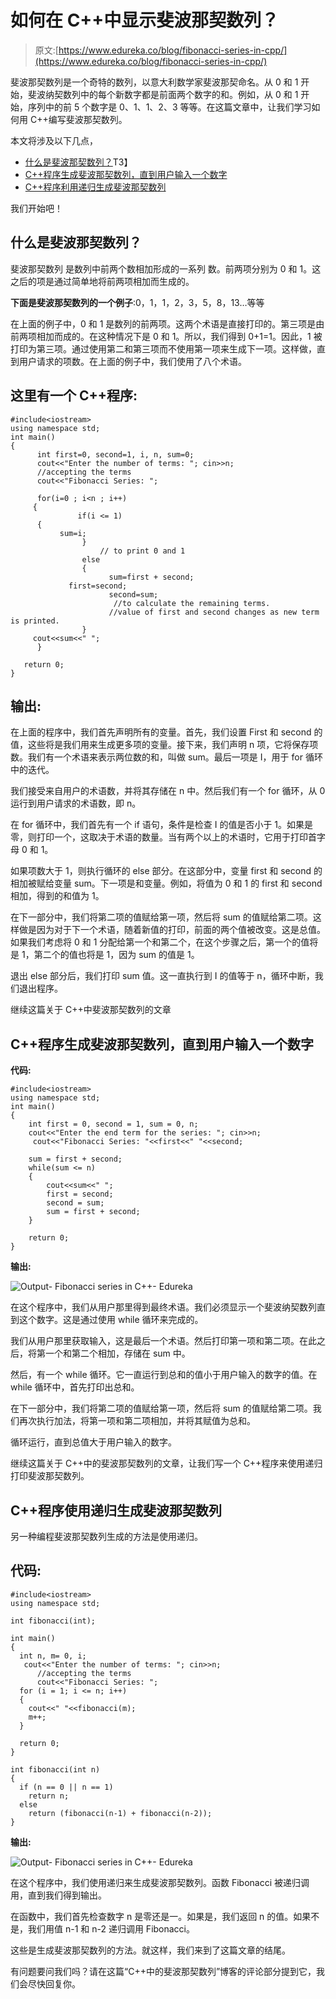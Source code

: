 # 如何在 C++中显示斐波那契数列？

> 原文:[https://www.edureka.co/blog/fibonacci-series-in-cpp/](https://www.edureka.co/blog/fibonacci-series-in-cpp/)

斐波那契数列是一个奇特的数列，以意大利数学家斐波那契命名。从 0 和 1 开始，斐波纳契数列中的每个新数字都是前面两个数字的和。例如，从 0 和 1 开始，序列中的前 5 个数字是 0、1、1、2、3 等等。在这篇文章中，让我们学习如何用 C++编写斐波那契数列。

本文将涉及以下几点，

*   [什么是斐波那契数列？](#FibonacciSeries)T3】
*   [C++程序生成斐波那契数列，直到用户输入一个数字](#FibonacciSeriestillauserenterednumber)
*   [C++程序利用递归生成斐波那契数列](#FibonacciSeriesusingrecursion)

我们开始吧！

## **什么是斐波那契数列？**

斐波那契数列 是数列中前两个数相加形成的一系列 数。前两项分别为 0 和 1。这之后的项是通过简单地将前两项相加而生成的。

**下面是斐波那契数列的一个例子**:0，1，1，2，3，5，8，13…等等

在上面的例子中，0 和 1 是数列的前两项。这两个术语是直接打印的。第三项是由前两项相加而成的。在这种情况下是 0 和 1。所以，我们得到 0+1=1。因此，1 被打印为第三项。通过使用第二和第三项而不使用第一项来生成下一项。这样做，直到用户请求的项数。在上面的例子中，我们使用了八个术语。

## 这里有一个 C++程序:

```
#include<iostream>
using namespace std;
int main()
{
      int first=0, second=1, i, n, sum=0;
      cout<<"Enter the number of terms: "; cin>>n;
      //accepting the terms
      cout<<"Fibonacci Series: ";

      for(i=0 ; i<n ; i++)
     {  
               if(i <= 1)
	  {
		   sum=i;
                }
                    // to print 0 and 1
                else
                {
                      sum=first + second;
	         first=second;
                      second=sum;  
                       //to calculate the remaining terms.
                      //value of first and second changes as new term is printed.
                }
	 cout<<sum<<" ";
      }	 

   return 0;
}

```

## 输出:

在上面的程序中，我们首先声明所有的变量。首先，我们设置 First 和 second 的值，这些将是我们用来生成更多项的变量。接下来，我们声明 n 项，它将保存项数。我们有一个术语来表示两位数的和，叫做 sum。最后一项是 I，用于 for 循环中的迭代。

我们接受来自用户的术语数，并将其存储在 n 中。然后我们有一个 for 循环，从 0 运行到用户请求的术语数，即 n。

在 for 循环中，我们首先有一个 if 语句，条件是检查 I 的值是否小于 1。如果是零，则打印一个，这取决于术语的数量。当有两个以上的术语时，它用于打印首字母 0 和 1。

如果项数大于 1，则执行循环的 else 部分。在这部分中，变量 first 和 second 的相加被赋给变量 sum。下一项是和变量。例如，将值为 0 和 1 的 first 和 second 相加，得到的和值为 1。

在下一部分中，我们将第二项的值赋给第一项，然后将 sum 的值赋给第二项。这样做是因为对于下一个术语，随着新值的打印，前面的两个值被改变。这是总值。如果我们考虑将 0 和 1 分配给第一个和第二个，在这个步骤之后，第一个的值将是 1，第二个的值也将是 1，因为 sum 的值是 1。

退出 else 部分后，我们打印 sum 值。这一直执行到 I 的值等于 n，循环中断，我们退出程序。

继续这篇关于 C++中斐波那契数列的文章

## **C++程序生成斐波那契数列，直到用户输入一个数字**

**代码:**

```
#include<iostream>
using namespace std;
int main()
{
    int first = 0, second = 1, sum = 0, n;
    cout<<"Enter the end term for the series: "; cin>>n;
     cout<<"Fibonacci Series: "<<first<<" "<<second;

    sum = first + second;
    while(sum <= n)
    {
        cout<<sum<<" ";
        first = second;
        second = sum;
        sum = first + second;
    }

    return 0;
}

```

**输出:**

![Output- Fibonacci series in C++- Edureka](../Images/6785220e903d3edda925dddf59082166.png)

在这个程序中，我们从用户那里得到最终术语。我们必须显示一个斐波纳契数列直到这个数字。这是通过使用 while 循环来完成的。

我们从用户那里获取输入，这是最后一个术语。然后打印第一项和第二项。在此之后，将第一个和第二个相加，存储在 sum 中。

然后，有一个 while 循环。它一直运行到总和的值小于用户输入的数字的值。在 while 循环中，首先打印出总和。

在下一部分中，我们将第二项的值赋给第一项，然后将 sum 的值赋给第二项。我们再次执行加法，将第一项和第二项相加，并将其赋值为总和。

循环运行，直到总值大于用户输入的数字。

继续这篇关于 C++中的斐波那契数列的文章，让我们写一个 C++程序来使用递归打印斐波那契数列。

## **C++程序使用递归生成斐波那契数列**

另一种编程斐波那契数列生成的方法是使用递归。

## **代码:**

```
#include<iostream>
using namespace std;

int fibonacci(int);

int main()
{
  int n, m= 0, i;
   cout<<"Enter the number of terms: "; cin>>n;
      //accepting the terms
      cout<<"Fibonacci Series: ";
  for (i = 1; i <= n; i++)
  {
    cout<<" "<<fibonacci(m);
    m++;
  }

  return 0;
}

int fibonacci(int n)
{
  if (n == 0 || n == 1)
    return n;
  else
    return (fibonacci(n-1) + fibonacci(n-2));
}

```

**输出:**

![Output- Fibonacci series in C++- Edureka](../Images/b31184912814605ff07c29694e1d60b4.png)

在这个程序中，我们使用递归来生成斐波那契数列。函数 Fibonacci 被递归调用，直到我们得到输出。

在函数中，我们首先检查数字 n 是零还是一。如果是，我们返回 n 的值。如果不是，我们用值 n-1 和 n-2 递归调用 Fibonacci。

这些是生成斐波那契数列的方法。就这样，我们来到了这篇文章的结尾。

有问题要问我们吗？请在这篇“C++中的斐波那契数列”博客的评论部分提到它，我们会尽快回复你。